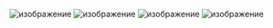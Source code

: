 ![изображение](https://user-images.githubusercontent.com/99118184/235668241-cc2fcd3e-b10c-4501-b74d-20cf4e7d4534.png)
![изображение](https://user-images.githubusercontent.com/99118184/235668492-073d8b89-084a-4882-9843-2a8a228fc499.png)
![изображение](https://user-images.githubusercontent.com/99118184/235668544-0e07e8fb-c1a6-4a6c-8000-db331d24422a.png)
![изображение](https://user-images.githubusercontent.com/99118184/235678519-74eac4a9-3604-4a53-9ccb-d6f878ecb786.png)

